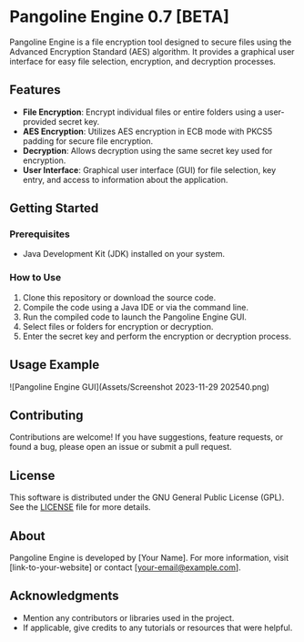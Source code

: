 # Pangoline Engine 0.7 [BETA]

Pangoline Engine is a file encryption tool designed to secure files using the Advanced Encryption Standard (AES) algorithm. It provides a graphical user interface for easy file selection, encryption, and decryption processes.

## Features

- **File Encryption**: Encrypt individual files or entire folders using a user-provided secret key.
- **AES Encryption**: Utilizes AES encryption in ECB mode with PKCS5 padding for secure file encryption.
- **Decryption**: Allows decryption using the same secret key used for encryption.
- **User Interface**: Graphical user interface (GUI) for file selection, key entry, and access to information about the application.

## Getting Started

### Prerequisites

- Java Development Kit (JDK) installed on your system.

### How to Use

1. Clone this repository or download the source code.
2. Compile the code using a Java IDE or via the command line.
3. Run the compiled code to launch the Pangoline Engine GUI.
4. Select files or folders for encryption or decryption.
5. Enter the secret key and perform the encryption or decryption process.

## Usage Example

![Pangoline Engine GUI](Assets/Screenshot 2023-11-29 202540.png)

## Contributing

Contributions are welcome! If you have suggestions, feature requests, or found a bug, please open an issue or submit a pull request.

## License

This software is distributed under the GNU General Public License (GPL). See the [LICENSE](path/to/LICENSE) file for more details.

## About

Pangoline Engine is developed by [Your Name]. For more information, visit [link-to-your-website] or contact [your-email@example.com].

## Acknowledgments

- Mention any contributors or libraries used in the project.
- If applicable, give credits to any tutorials or resources that were helpful.

